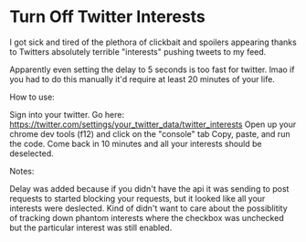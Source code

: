 # Turn Off Twitter Interests
I got sick and tired of the plethora of clickbait and spoilers appearing thanks to Twitters absolutely terrible "interests" pushing tweets to my feed.

Apparently even setting the delay to 5 seconds is too fast for twitter. lmao if you had to do this manually it'd require at least 20 minutes of your life.


How to use:

Sign into your twitter.
Go here: https://twitter.com/settings/your_twitter_data/twitter_interests
Open up your chrome dev tools (f12) and click on the "console" tab
Copy, paste, and run the code. Come back in 10 minutes and all your interests should be deselected.



Notes:

Delay was added because if you didn't have the api it was sending to post requests to started blocking your requests, but it looked like all your interests were deslected. Kind of didn't want to care about the possiblitity of tracking down phantom interests where the checkbox was unchecked but the particular interest was still enabled.
